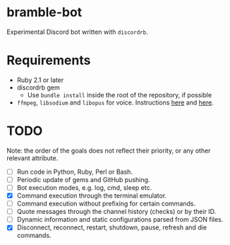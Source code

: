 # bramble-bot

Experimental Discord bot written with `discordrb`.

# Requirements

+ Ruby 2.1 or later
+ discordrb gem
  + Use `bundle install` inside the root of the repository, if possible
+ `ffmpeg`, `libsodium` and `libopus` for voice. Instructions [here][libnacl-doc] and [here][libopus-doc].

# TODO

Note: the order of the goals does not reflect their priority, or any other relevant attribute.

- [ ] Run code in Python, Ruby, Perl or Bash.
- [ ] Periodic update of gems and GitHub pushing.
- [ ] Bot execution modes, e.g. log, cmd, sleep etc.
- [x] Command execution through the terminal emulator.
- [ ] Command execution without prefixing for certain commands.
- [ ] Quote messages through the channel history (checks) or by their ID.
- [ ] Dynamic information and static configurations parsed from JSON files.
- [x] Disconnect, reconnect, restart, shutdown, pause, refresh and die commands.

[libnacl-doc]: https://github.com/meew0/discordrb/wiki/Installing-libsodium "From the discordrb wiki"
[libopus-doc]: https://github.com/meew0/discordrb/wiki/Installing-libopus "From the discordrb wiki"